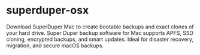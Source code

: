 # superduper-osx
Download SuperDuper Mac to create bootable backups and exact clones of your hard drive. Super Duper backup software for Mac supports APFS, SSD cloning, encrypted backups, and smart updates. Ideal for disaster recovery, migration, and secure macOS backups.
